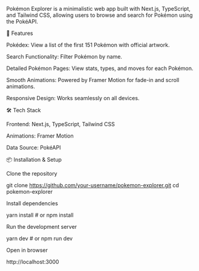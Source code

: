 Pokémon Explorer is a minimalistic web app built with Next.js, TypeScript, and Tailwind CSS, allowing users to browse and search for Pokémon using the PokéAPI.

🚀 Features

Pokédex: View a list of the first 151 Pokémon with official artwork.

Search Functionality: Filter Pokémon by name.

Detailed Pokémon Pages: View stats, types, and moves for each Pokémon.

Smooth Animations: Powered by Framer Motion for fade-in and scroll animations.

Responsive Design: Works seamlessly on all devices.

🛠️ Tech Stack

Frontend: Next.js, TypeScript, Tailwind CSS

Animations: Framer Motion

Data Source: PokéAPI

📦 Installation & Setup

Clone the repository

git clone https://github.com/your-username/pokemon-explorer.git
cd pokemon-explorer

Install dependencies

yarn install  # or npm install

Run the development server

yarn dev  # or npm run dev

Open in browser

http://localhost:3000


